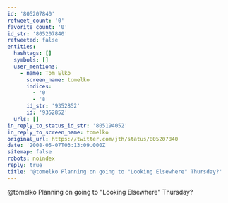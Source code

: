 ```yaml
---
id: '805207840'
retweet_count: '0'
favorite_count: '0'
id_str: '805207840'
retweeted: false
entities:
  hashtags: []
  symbols: []
  user_mentions:
    - name: Tom Elko
      screen_name: tomelko
      indices:
        - '0'
        - '8'
      id_str: '9352852'
      id: '9352852'
  urls: []
in_reply_to_status_id_str: '805194052'
in_reply_to_screen_name: tomelko
original_url: https://twitter.com/jth/status/805207840
date: '2008-05-07T03:13:09.000Z'
sitemap: false
robots: noindex
reply: true
title: '@tomelko Planning on going to "Looking Elsewhere" Thursday?'
---
```


@tomelko Planning on going to "Looking Elsewhere" Thursday?